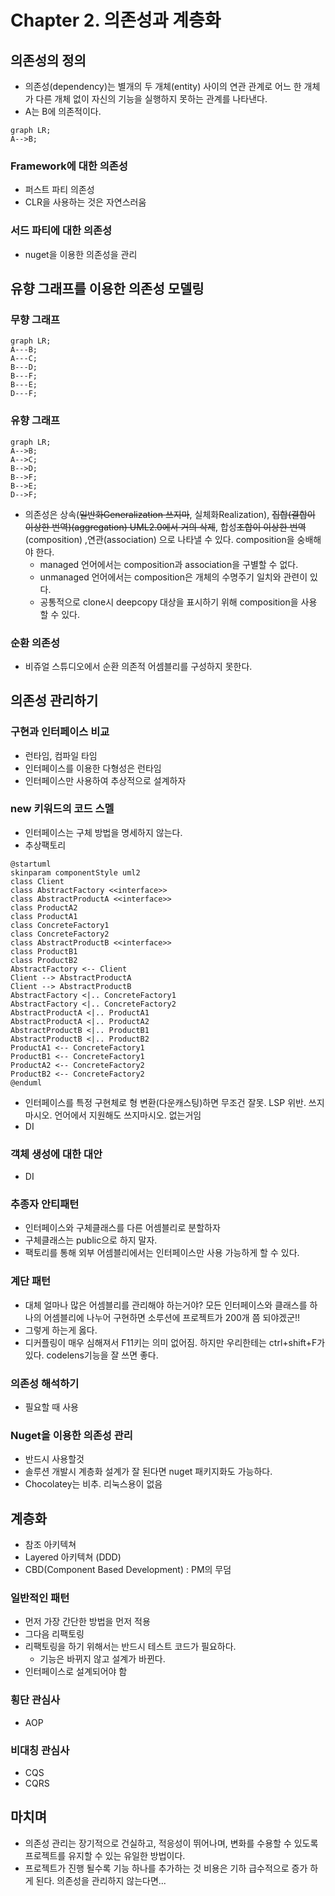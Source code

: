 # Chapter 2. 의존성과 계층화

## 의존성의 정의
- 의존성(dependency)는 별개의 두 개체(entity) 사이의 연관 관계로 어느 한 개체가 다른 개체 없이 자신의 기능을 실행하지 못하는 관계를 나타낸다.
- A는 B에 의존적이다.
```mermaid
graph LR;
A-->B;
```
### Framework에 대한 의존성
- 퍼스트 파티 의존성
- CLR을 사용하는 것은 자연스러움
### 서드 파티에 대한 의존성
- nuget을 이용한 의존성을 관리
## 유향 그래프를 이용한 의존성 모델링
### 무향 그래프
```mermaid
graph LR;
A---B;
A---C;
B---D;
B---F;
B---E;
D---F;
```
### 유향 그래프
```mermaid
graph LR;
A-->B;
A-->C;
B-->D;
B-->F;
B-->E;
D-->F;
```
- 의존성은 상속(~~일반화Generalization 쓰지마~~, 실체화Realization), ~~집합(결합이 이상한 번역)(aggregation) UML2.0에서 거의 삭제~~, 합성~~조합이 이상한 번역~~(composition) ,연관(association) 으로 나타낼 수 있다. composition을 숭배해야 한다.
  - managed 언어에서는 composition과 association을 구별할 수 없다.
  - unmanaged 언어에서는 composition은 개체의 수명주기 일치와 관련이 있다.
  - 공통적으로 clone시 deepcopy 대상을 표시하기 위해 composition을 사용 할 수 있다.
### 순환 의존성
  - 비쥬얼 스튜디오에서 순환 의존적 어셈블리를 구성하지 못한다.
## 의존성 관리하기
### 구현과 인터페이스 비교
  - 런타임, 컴파일 타임
  - 인터페이스를 이용한 다형성은 런타임
  - 인터페이스만 사용하여 추상적으로 설계하자
### new 키워드의 코드 스멜
  - 인터페이스는 구체 방법을 명세하지 않는다.
  - 추상팩토리
~~~plantuml
@startuml
skinparam componentStyle uml2
class Client
class AbstractFactory <<interface>>
class AbstractProductA <<interface>>
class ProductA2
class ProductA1
class ConcreteFactory1
class ConcreteFactory2
class AbstractProductB <<interface>>
class ProductB1
class ProductB2
AbstractFactory <-- Client
Client --> AbstractProductA
Client --> AbstractProductB
AbstractFactory <|.. ConcreteFactory1
AbstractFactory <|.. ConcreteFactory2
AbstractProductA <|.. ProductA1
AbstractProductA <|.. ProductA2
AbstractProductB <|.. ProductB1
AbstractProductB <|.. ProductB2
ProductA1 <-- ConcreteFactory1
ProductB1 <-- ConcreteFactory1
ProductA2 <-- ConcreteFactory2
ProductB2 <-- ConcreteFactory2
@enduml
~~~
   - 인터페이스를 특정 구현체로 형 변환(다운캐스팅)하면 무조건 잘못. LSP 위반. 쓰지마시오. 언어에서 지원해도 쓰지마시오. 없는거임
   - DI
### 객체 생성에 대한 대안
   - DI
### 추종자 안티패턴
   - 인터페이스와 구체클래스를 다른 어셈블리로 분할하자
   - 구체클래스는 public으로 하지 말자. 
   - 팩토리를 통해 외부 어셈블리에서는 인터페이스만 사용 가능하게 할 수 있다.
### 계단 패턴
   - 대체 얼마나 많은 어셈블리를 관리해야 하는거야? 모든 인터페이스와 클래스를 하나의 어셈블리에 나누어 구현하면 소루션에 프로젝트가 200개 쯤 되야겠군!!
   - 그렇게 하는게 옳다.
   - 디커플링이 매우 심해져서 F11키는 의미 없어짐. 하지만 우리한테는 ctrl+shift+F가 있다. codelens기능을 잘 쓰면 좋다.
### 의존성 해석하기
   - 필요할 때 사용

### Nuget을 이용한 의존성 관리
   - 반드시 사용할것
   - 솔루션 개발시 계층화 설계가 잘 된다면 nuget 패키지화도 가능하다.
   - Chocolatey는 비추. 리눅스용이 없음

## 계층화
   - 참조 아키텍쳐
   - Layered 아키텍쳐 (DDD)
   - CBD(Component Based Development) : PM의 무덤
### 일반적인 패턴
   - 먼저 가장 간단한 방법을 먼저 적용
   - 그다음 리팩토링
   - 리팩토링을 하기 위해서는 반드시 테스트 코드가 필요하다.
      - 기능은 바뀌지 않고 설계가 바뀐다.
   - 인터페이스로 설계되어야 함
### 횡단 관심사
   - AOP
### 비대칭 관심사
   - CQS
   - CQRS
## 마치며
   - 의존성 관리는 장기적으로 건실하고, 적응성이 뛰어나며, 변화를 수용할 수 있도록 프로젝트를 유지할 수 있는 유일한 방법이다.
   - 프로젝트가 진행 될수록 기능 하나를 추가하는 것 비용은 기하 급수적으로 증가 하게 된다. 의존성을 관리하지 않는다면...